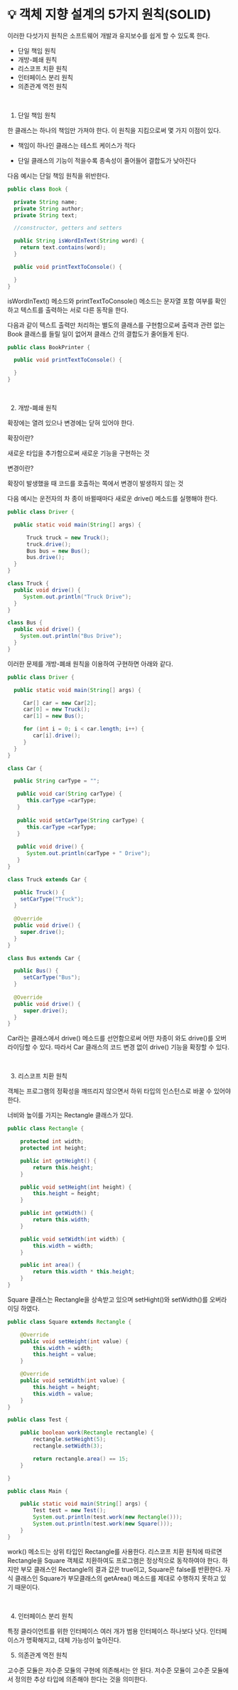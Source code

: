 # 💡 **객체 지향 설계의 5가지 원칙(SOLID)**

이러한 다섯가지 원칙은 소프트웨어 개발과 유지보수를 쉽게 할 수 있도록 한다.

- 단일 책임 원칙
- 개방-폐쇄 원칙
- 리스코프 치환 원칙
- 인터페이스 분리 원칙
- 의존관계 역전 원칙

<br>

1. 단일 책임 원칙

한 클래스는 하나의 책임만 가져야 한다. 이 원칙을 지킴으로써 몇 가지 이점이 있다.

- 책임이 하나인 클래스는 테스트 케이스가 적다

- 단일 클래스의 기능이 적을수록 종속성이 줄어들어 결합도가 낮아진다

다음 예시는 단일 책임 원칙을 위반한다.

```java
public class Book {

  private String name;
  private String author;
  private String text;

  //constructor, getters and setters

  public String isWordInText(String word) {
    return text.contains(word);
  }

  public void printTextToConsole() {

  }
}
```
isWordInText() 메소드와 printTextToConsole() 메소드는 문자열 포함 여부를 확인하고 텍스트를 출력하는 서로 다른 동작을 한다.

다음과 같이 텍스트 출력만 처리하는 별도의 클래스를 구현함으로써 출력과 관련 없는 Book 클래스를 들릴 일이 없어져 클래스 간의 결합도가 줄어들게 된다.

```java
public class BookPrinter {

  public void printTextToConsole() {

  }
}
```
<br>

2. 개방-폐쇄 원칙

확장에는 열려 있으나 변경에는 닫혀 있어야 한다.

확장이란?

새로운 타입을 추가함으로써 새로운 기능을 구현하는 것

변경이란?

확장이 발생했을 때 코드를 호출하는 쪽에서 변경이 발생하지 않는 것


다음 예시는 운전자의 차 종이 바뀔때마다 새로운 drive() 메소드를 실행해야 한다.

```java
public class Driver {

  public static void main(String[] args) {

      Truck truck = new Truck(); 
      truck.drive(); 
      Bus bus = new Bus(); 
      bus.drive(); 
  } 
} 

class Truck { 
  public void drive() {
     System.out.println("Truck Drive");
  } 
} 

class Bus { 
  public void drive() {
    System.out.println("Bus Drive"); 
  }
}
```

이러한 문제를 개방-폐쇄 원칙을 이용하여 구현하면 아래와 같다.

```java
public class Driver { 

  public static void main(String[] args) {

     Car[] car = new Car[2]; 
     car[0] = new Truck(); 
     car[1] = new Bus(); 

     for (int i = 0; i < car.length; i++) {
        car[i].drive(); 
     } 
  } 
} 

class Car { 

  public String carType = "";

   public void car(String carType) {
      this.carType =carType;
   } 
   
   public void setCarType(String carType) {
      this.carType =carType;
   } 
   
   public void drive() {
      System.out.println(carType + " Drive");
   }
} 

class Truck extends Car {

  public Truck() { 
    setCarType("Truck");
  } 
  
  @Override 
  public void drive() { 
    super.drive(); 
  } 
} 

class Bus extends Car {

  public Bus() { 
     setCarType("Bus");
  } 
  
  @Override 
  public void drive() {
     super.drive(); 
  }
}
```

Car라는 클래스에서 drive() 메소드를 선언함으로써 어떤 차종이 와도 drive()를 오버라이딩할 수 있다. 따라서 Car 클래스의 코드 변경 없이 drive() 기능을 확장할 수 있다.

<br>

3. 리스코프 치환 원칙

객체는 프로그램의 정확성을 깨뜨리지 않으면서 하위 타입의 인스턴스로 바꿀 수 있어야 한다.

너비와 높이를 가지는 Rectangle 클래스가 있다.

```java
public class Rectangle {

    protected int width;
    protected int height;

    public int getHeight() {
        return this.height;
    }

    public void setHeight(int height) {
        this.height = height;
    }

    public int getWidth() {
        return this.width;
    }

    public void setWidth(int width) {
        this.width = width;
    }

    public int area() {
        return this.width * this.height;
    }
}
```

Square 클래스는 Rectangle을 상속받고 있으며 setHight()와 setWidth()를 오버라이딩 하였다.

```java
public class Square extends Rectangle {

    @Override
    public void setHeight(int value) {
        this.width = width;
        this.height = value;
    }

    @Override
    public void setWidth(int value) {
        this.height = height;
        this.width = value;
    }
}
```

```java
public class Test {

    public boolean work(Rectangle rectangle) {
        rectangle.setHeight(5);
        rectangle.setWidth(3);

        return rectangle.area() == 15;
    }

}

public class Main {

    public static void main(String[] args) {
        Test test = new Test();
        System.out.println(test.work(new Rectangle()));
        System.out.println(test.work(new Square()));
    }
}
```

work() 메소드는 상위 타입인 Rectangle를 사용한다. 리스코프 치환 원칙에 따르면 Rectangle을 Square 객체로 치환하여도 프로그램은 정상적으로 동작하여야 한다. 하지만 부모 클래스인 Rectangle의 결과 값은 true이고, Square은 false를 반환한다. 자식 클래스인 Square가 부모클래스의 getArea() 메소드를 제대로 수행하지 못하고 있기 때문이다.

<br>

4. 인터페이스 분리 원칙

특정 클라이언트를 위한 인터페이스 여러 개가 범용 인터페이스 하나보다 낫다. 인터페이스가 명확해지고, 대체 가능성이 높아진다.



5. 의존관계 역전 원칙

고수준 모듈은 저수준 모듈의 구현에 의존해서는 안 된다. 저수준 모듈이 고수준 모듈에서 정의한 추상 타입에 의존해야 한다는 것을 의미한다.
